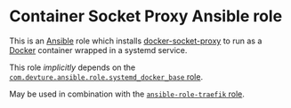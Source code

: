 # Container Socket Proxy Ansible role

This is an [Ansible](https://www.ansible.com/) role which installs [docker-socket-proxy](https://github.com/Tecnativa/docker-socket-proxy) to run as a [Docker](https://www.docker.com/) container wrapped in a systemd service.

This role *implicitly* depends on the [`com.devture.ansible.role.systemd_docker_base` role](https://github.com/devture/com.devture.ansible.role.systemd_docker_base).

May be used in combination with the [`ansible-role-traefik` role](https://github.com/mother-of-all-self-hosting/ansible-role-traefik).
